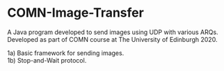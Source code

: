 # COMN-Image-Transfer
A Java program developed to send images using UDP with various ARQs. Developed as part of COMN course at The University of Edinburgh 2020.  

1a) Basic framework for sending images.   
1b) Stop-and-Wait protocol.
